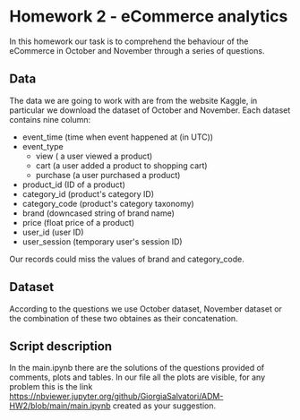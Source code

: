 # Homework 2 - eCommerce analytics
In this homework our task is to comprehend the behaviour of the eCommerce in October and November through a series of questions.
## Data
The data we are going to work with are from the website Kaggle, in particular we download the dataset of October and November.
Each dataset contains nine column:
* event_time (time when event happened at (in UTC))
* event_type
   * view ( a user viewed a product)
   * cart (a user added a product to shopping cart) 
   * purchase (a user purchased a product)
* product_id (ID of a product)
* category_id (product's category ID)
* category_code (product's category taxonomy)
* brand (downcased string of brand name)
* price (float price of a product)
* user_id (user ID)
* user_session (temporary user's session ID)

Our records could miss the values of brand and category_code.

## Dataset
According to the questions we use October dataset, November dataset or the combination of these two obtaines as their concatenation.

## Script description
In the main.ipynb there are the solutions of the questions provided of comments, plots and tables.
In our file all the plots are visible, for any problem this is the link https://nbviewer.jupyter.org/github/GiorgiaSalvatori/ADM-HW2/blob/main/main.ipynb created as your suggestion.

   
   
